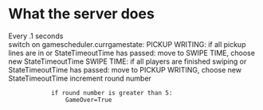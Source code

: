 # What the server does

Every .1 seconds   
    switch on gamescheduler.currgamestate:
        PICKUP WRITING:
            if all pickup lines are in or StateTimeoutTime has passed:
                move to SWIPE TIME, 
                choose new StateTimeoutTime
        SWIPE TIME:
            if all players are finished swiping or StateTimeoutTime has passed:
                move to PICKUP WRITING, choose new StateTimeoutTime
                increment round number

                if round number is greater than 5:
                    GameOver=True

